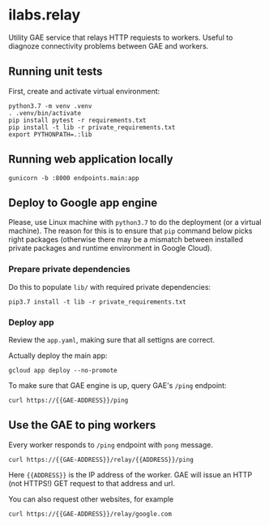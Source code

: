 # ilabs.relay
Utility GAE service that relays HTTP requiests to workers. Useful to diagnoze connectivity problems between GAE and workers.


## Running unit tests

First, create and activate virtual environment:

    python3.7 -m venv .venv
    . .venv/bin/activate
    pip install pytest -r requirements.txt
    pip install -t lib -r private_requirements.txt
    export PYTHONPATH=.:lib

## Running web application locally

    gunicorn -b :8000 endpoints.main:app


## Deploy to Google app engine

Please, use Linux machine with `python3.7` to do the deployment (or a virtual machine). The reason for this is to ensure that `pip` command below
picks right packages (otherwise there may be a mismatch between installed private packages and runtime environment in Google Cloud).

### Prepare private dependencies

Do this to populate `lib/` with required private dependencies:

    pip3.7 install -t lib -r private_requirements.txt

### Deploy app

Review the `app.yaml`, making sure that all settigns are correct.

Actually deploy the main app:

    gcloud app deploy --no-promote

To make sure that GAE engine is up, query GAE's `/ping` endpoint:

    curl https://{{GAE-ADDRESS}}/ping


## Use the GAE to ping workers

Every worker responds to `/ping` endpoint with `pong` message.

    curl https://{{GAE-ADDRESS}}/relay/{{ADDRESS}}/ping

Here `{{ADDRESS}}` is the IP address of the worker. GAE will issue an HTTP (not HTTPS!) GET request to that address and url.

You can also request other websites, for example

    curl https://{{GAE-ADDRESS}}/relay/google.com


